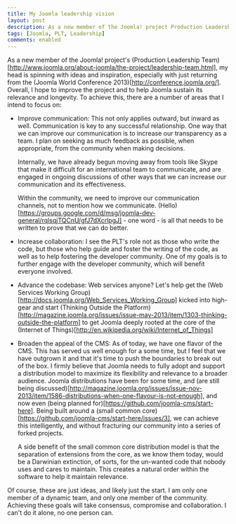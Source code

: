 ```yaml
---
title: My Joomla leadership vision
layout: post
description: As a new member of the Joomla! project Production Leadership Team, I find myself quickly discovering the areas that I wish to focus on.
tags: [Joomla, PLT, Leadership]
comments: enabled
---
```


As a new member of the Joomla! project's (Production Leadership Team)[http://www.joomla.org/about-joomla/the-project/leadership-team.html], my head is spinning with ideas and inspiration, especially with just returning from the (Joomla World Conference 2013)[http://conference.joomla.org/]. Overall, I hope to improve the project and to help Joomla sustain its relevance and longevity. To achieve this, there are a number of areas that I intend to focus on:

- Improve communication: This not only applies outward, but inward as well. Communication is key to any successful relationship. One way that we can improve our communication is to increase our transparency as a team. I plan on seeking as much feedback as possible, when appropriate, from the community when making decisions.

	Internally, we have already begun moving away from tools like Skype that make it difficult for an international team to communicate, and are engaged in ongoing discussions of other ways that we can increase our communication and its effectiveness.

	Within the community, we need to improve our communication channels, not to mention how we communicate. (Hello)[https://groups.google.com/d/msg/joomla-dev-general/rqlsqjTQCnU/gfJ7dXcrlpgJ] - one word - is all that needs to be written to prove that we can do better.

- Increase collaboration: I see the PLT's role not as those who write the code, but those who help guide and foster the writing of the code, as well as to help fostering the developer community. One of my goals is to further engage with the developer community, which will benefit everyone involved.

- Advance the codebase: Web services anyone? Let's help get the (Web Services Working Group)[http://docs.joomla.org/Web_Services_Working_Group] kicked into high-gear and start (Thinking Outside the Platform)[http://magazine.joomla.org/issues/issue-may-2013/item/1303-thinking-outside-the-platform] to get Joomla deeply rooted at the core of the (Internet of Things)[http://en.wikipedia.org/wiki/Internet_of_Things]

- Broaden the appeal of the CMS: As of today, we have one flavor of the CMS. This has served us well enough for a some time, but I feel that we have outgrown it and that it's time to push the boundaries to break out of the box. I firmly believe that Joomla needs to fully adopt and support a distribution model to maximize its flexibility and relevance to a broader audience. Joomla distributions have been for some time, and (are still being discussed)[http://magazine.joomla.org/issues/issue-nov-2013/item/1586-distributions-when-one-flavour-is-not-enough], and now even (being planned for)[https://github.com/joomla-cms/start-here]. Being built around a (small common core)[https://github.com/joomla-cms/start-here/issues/3], we can achieve this intelligently, and without fracturing our community into a series of forked projects.

	A side benefit of the small common core distribution model is that the separation of extensions from the core, as we know them today, would be a Darwinian extinction, of sorts, for the un-wanted code that nobody uses and cares to maintain. This creates a natural order within the software to help it maintain relevance.


Of course, these are just ideas, and likely just the start. I am only one member of a dynamic team, and only one member of the community. Achieving these goals will take consensus, compromise and collaboration. I can't do it alone, no one person can.

